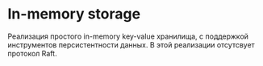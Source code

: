 # In-memory storage

Реализация простого in-memory key-value хранилища, с поддержкой инструментов персистентности данных. В этой реализации отсутсвует протокол Raft.